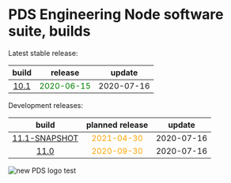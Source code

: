 
PDS Engineering Node software suite, builds
===========================================


Latest stable release:  

|build|release|update|
| :---: | :---: | :---: |
|[10.1](./10.1)|<span style="color:green">2020-06-15</span>|2020-07-16|
  


Development releases:  

|build|planned release|update|
| :---: | :---: | :---: |
|[11.1-SNAPSHOT](./11.1-SNAPSHOT)|<span style="color:orange">2021-04-30</span>|2020-07-16|
|[11.0](./11.0)|<span style="color:orange">2020-09-30</span>|2020-07-16|
  
![new PDS logo test](https://nasa-pds.github.io/pdsen-corral/images/logo.png)